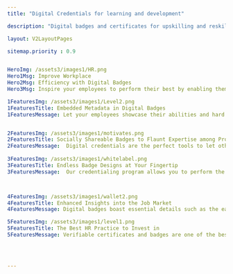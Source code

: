 ```yaml
---
title: "Digital Credentials for learning and development"

description: "Digital badges and certificates for upskilling and reskilling or any L&D program"

layout: V2LayoutPages

sitemap.priority : 0.9


HeroImg: /assets3/images1/HR.png
Hero1Msg: Improve Workplace 
Hero2Msg: Efficiency with Digital Badges
Hero3Msg: Inspire your employees to perform their best by enabling them to demonstrate their success and achievements using the digital badges of CertifyMe.

1FeaturesImg: /assets3/images1/Level2.png
1FeaturesTitle: Embedded Metadata in Digital Badges 
1FeaturesMessage: Let your employees showcase their abilities and hard work by issuing badges with integrated information on what they did to achieve them and how it has propelled the business forward. It works as a sign of professional excellence that shows how a worker puts constant effort to excel in his/her career. 


2FeaturesImg: /assets3/images1/motivates.png
2FeaturesTitle: Socially Shareable Badges to Flaunt Expertise among Professional Networks
2FeaturesMessage:  Digital credentials are the perfect tools to let others know about the upskilling efforts of an individual. It not only unlocks new opportunities for the employees but also establishes the organization as a credible certificate provider. Our easy LinkedIn sharing option enables credential holders to easily add the badge in the license & certification section. They can also share the credentials as a post or send HRs via LinkedIn message. We can also arrange a demo for you. 
                   
3FeaturesImg: /assets3/images1/whitelabel.png
3FeaturesTitle: Endless Badge Designs at Your Fingertip
3FeaturesMessage:  Our credentialing program allows you to perform the best practices to attract and engage a greater number of workers. The badge design also plays a critical role in employee engagement. Crafting unique badges can make the program popular among employees while it also inspires them to share the credentials with their professional connections. Our Canva-integrated platform comes with drag-and-drop design creation features. Make the best use of it!



4FeaturesImg: /assets3/images1/wallet2.png
4FeaturesTitle: Enhanced Insights into the Job Market
4FeaturesMessage: Digital badges boast essential details such as the earning criteria of the credential, skills obtained during the course, and open opportunities in the field of the program. Simply taking a close look at the information integrated into the QR/BARcode can unleash new scopes in the desired field of the certificate holder. 

5FeaturesImg: /assets3/images1/level1.png
5FeaturesTitle: The Best HR Practice to Invest in
5FeaturesMessage: Verifiable certificates and badges are one of the best HR policies that make the entire certification process seamless. Whether you are encouraging an employee to learn a new program language or want him/her to earn expertise in software, delivering digital badges influences them to perform the task with integrity. It also reduces the rate of employee turnover and prevents them from leaving the credentialing program incomplete. Talk to our experts for better insights into the program.
 



---
```


